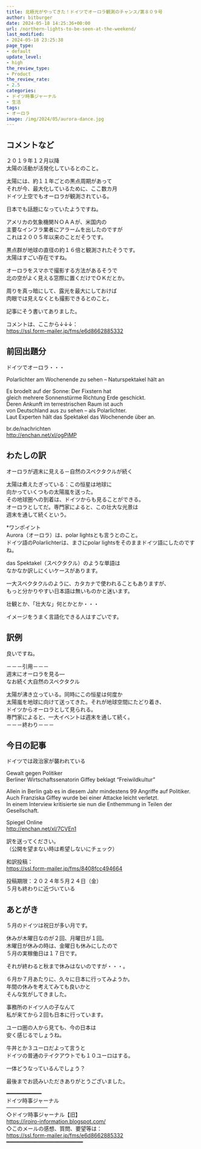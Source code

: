 ```yaml
---
title: 北極光がやってきた！ドイツでオーロラ観測のチャンス/第８０９号
author: bitburger
date: 2024-05-18 14:25:36+00:00
url: /northern-lights-to-be-seen-at-the-weekend/
last_modified:
- 2024-05-18 23:25:38
page_type:
- default
update_level:
- high
the_review_type:
- Product
the_review_rate:
- 2.5
categories:
- ドイツ時事ジャーナル
- 生活
tags:
- オーロラ
image: /img/2024/05/aurora-dance.jpg
---
```

## コメントなど
<span class="fz-20px"><span class="bold-red"><span class="marker-under">２０１９年１２月以降<br />太陽の活動が活発化している</span></span></span>とのこと。

太陽には、約１１年ごとの黒点周期があって  
それが今、最大化しているために、ここ数カ月  
ドイツ上空でもオーロラが観測されている。

日本でも話題になっていたようですね。

アメリカの気象機関ＮＯＡＡが、米国内の  
主要なインフラ業者にアラームを出したのですが  
これは２００５年以来のことだそうです。

<span class="fz-20px"><span class="bold-red"><span class="marker-under">黒点群が地球の直径の約１６倍</span></span></span>と観測されたそうです。  
太陽はすごい存在ですね。

オーロラをスマホで撮影する方法があるそうで  
北の空がよく見える窓際に置くだけでＯＫだとか。

周りを真っ暗にして、露光を最大にしておけば  
肉眼では見えなくとも撮影できるとのこと。

記事にそう書いてありました。

コメントは、ここから↓↓↓：  
<https://ssl.form-mailer.jp/fms/e6d8662885332>

## 前回出題分
ドイツでオーロラ・・・

Polarlichter am Wochenende zu sehen &#8211; Naturspektakel hält an

Es brodelt auf der Sonne: Der Fixstern hat  
gleich mehrere Sonnenstürme Richtung Erde geschickt.  
Deren Ankunft im terrestrischen Raum ist auch  
von Deutschland aus zu sehen &#8211; als Polarlichter.  
Laut Experten hält das Spektakel das Wochenende über an.

br.de/nachrichten  
<http://enchan.net/xl/ogPiMP>

## わたしの訳
オーロラが週末に見える－自然のスペクタクルが続く

太陽は煮えたぎっている：この恒星は地球に  
向かっていくつもの太陽嵐を送った。  
その地球圏への到着は、ドイツからも見ることができる。  
オーロラとしてだ。専門家によると、この壮大な光景は  
週末を通して続くという。

*ワンポイント  
Aurora（オーロラ）は、polar lightsとも言うとのこと。  
ドイツ語のPolarlichterは、まさにpolar lightsをそのままドイツ語にしたのですね。

das Spektakel（スペクタクル）のような単語は  
なかなか訳しにくいケースがあります。

一大スペクタクルのように、カタカナで使われることもありますが、  
もっと分かりやすい日本語は無いものかと迷います。

壮観とか、「壮大な」何とかとか・・・

イメージをうまく言語化できる人はすごいです。

## 訳例
良いですね。

－－－引用－－－  
週末にオーロラを見る―  
なお続く大自然のスペクタクル

太陽が沸き立っている。同時にこの恒星は何度か  
太陽嵐を地球に向けて送ってきた。それが地球空間にたどり着き、  
ドイツからオーロラとして見られる。  
専門家によると、一大イベントは週末を通して続く。  
－－－終わり－－－

## 今日の記事
ドイツでは政治家が襲われている

Gewalt gegen Politiker  
Berliner Wirtschaftssenatorin Giffey beklagt &#8220;Freiwildkultur&#8221;

Allein in Berlin gab es in diesem Jahr mindestens 99 Angriffe auf Politiker.  
Auch Franziska Giffey wurde bei einer Attacke leicht verletzt.  
In einem Interview kritisierte sie nun die Enthemmung in Teilen der Gesellschaft.

Spiegel Online  
<http://enchan.net/xl/7CVEn1>

訳を送ってください。  
（公開を望まない時は希望しないにチェック）

和訳投稿：  
<https://ssl.form-mailer.jp/fms/8408fcc494664>

投稿期限：２０２４年５月２４日（金）  
５月も終わりに近づいている

## あとがき
５月のドイツは祝日が多い月です。

休みが木曜日なのが２回、月曜日が１回。  
木曜日が休みの時は、金曜日も休みにしたので  
５月の実稼働日は１７日です。

それが終わると秋まで休みはないのですが・・・。

６月か７月あたりに、久々に日本に行ってみようか。  
年間の休みを考えてみても良いかと  
そんな気がしてきました。

事務所のドイツ人の子なんて  
私が来てから２回も日本に行っています。

ユーロ圏の人から見ても、今の日本は  
安く感じるでしょうね。

牛丼とか３ユーロだよって言うと  
ドイツの普通のテイクアウトでも１０ユーロはする。

一体どうなっているんでしょう？

最後までお読みいただきありがとうございました。

━━━━━━━━━━━  
ドイツ時事ジャーナル  
───────────  
◇ドイツ時事ジャーナル【旧】  
<https://iroiro-information.blogspot.com/>  
◇このメールの感想、質問、要望等は：  
<https://ssl.form-mailer.jp/fms/e6d8662885332>  
━━━━━━━━━━━━━━━━━━━━━━━━